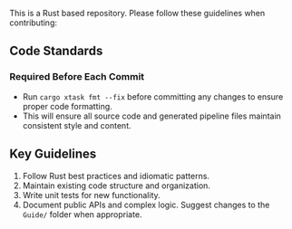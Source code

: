 This is a Rust based repository. Please follow these guidelines when contributing:

## Code Standards

### Required Before Each Commit
- Run `cargo xtask fmt --fix` before committing any changes to ensure proper code formatting.
- This will ensure all source code and generated pipeline files maintain consistent style and content.

## Key Guidelines
1. Follow Rust best practices and idiomatic patterns.
2. Maintain existing code structure and organization.
3. Write unit tests for new functionality.
4. Document public APIs and complex logic. Suggest changes to the `Guide/` folder when appropriate.
